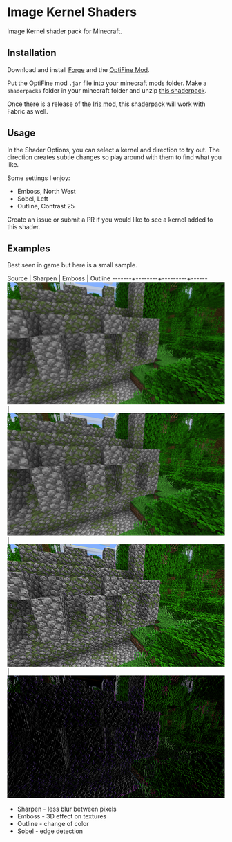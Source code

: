 # Image Kernel Shaders
Image Kernel shader pack for Minecraft.

## Installation

Download and install [Forge](http://files.minecraftforge.net/) and the [OptiFine Mod](https://optifine.net/downloads).

Put the OptiFine mod `.jar` file into your minecraft mods folder. Make a `shaderpacks` folder in your minecraft folder and unzip [this shaderpack](https://github.com/55c3/kernel-shaders/releases).

Once there is a release of the [Iris mod](https://github.com/IrisShaders/Iris), this shaderpack will work with Fabric as well.

## Usage
In the Shader Options, you can select a kernel and direction to try out. The direction creates subtle changes so play around with them to find what you like.

Some settings I enjoy:

* Emboss, North West
* Sobel, Left
* Outline, Contrast 25

Create an issue or submit a PR if you would like to see a kernel added to this shader.

## Examples

Best seen in game but here is a small sample.

Source | Sharpen | Emboss | Outline
-------+--------+---------+------
![source](examples/source.png)|![Sharpen](examples/sharpen.png)|![Emboss](examples/emboss.png)|![Outline](examples/outline.png)

* Sharpen - less blur between pixels
* Emboss - 3D effect on textures
* Outline - change of color
* Sobel - edge detection